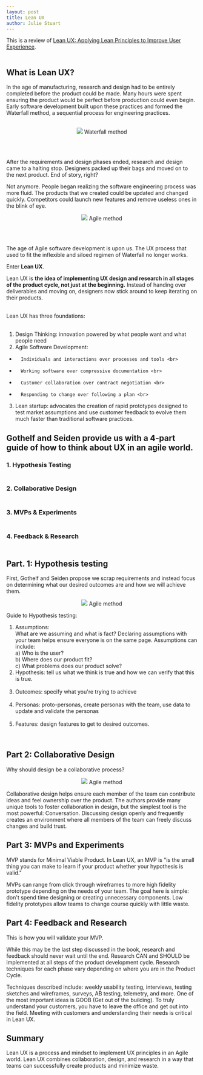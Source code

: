 ```yaml
---
layout: post
title: Lean UX
author: Julie Stuart
---
```



This is a review of [Lean UX: Applying Lean Principles to Improve User Experience](https://www.amazon.com/Lean-UX-Applying-Principles-Experience/dp/1449311652).
<br><br>

## What is Lean UX?

In the age of manufacturing, research and design had to be entirely completed before the product could be made. Many hours were spent ensuring the product would be perfect before production could even begin.  Early software development built upon these practices and formed the Waterfall method, a sequential process for engineering practices. <br><br>

<p style="text-align:center">
<img src="/images/Blah_images/Waterfall.png" />
<span class="caption">Waterfall method</span>
</p>

<br><br>

	
After the requirements and design phases ended, research and design came to a halting stop. Designers packed up their bags and moved on to the next product. End of story, right?<br>

Not anymore. People began realizing the software engineering process was more fluid. The products that we created could be updated and changed quickly. Competitors could launch new features and remove useless ones in the blink of eye.


<p style="text-align:center">
<img src="/images/Blah_images/agile.PNG" />
<span class="caption">Agile method</span>
</p>

<br><br>


The age of Agile software development is upon us. The UX process that used to fit the inflexible and siloed regimen of Waterfall no longer works. 

Enter <b>Lean UX</b>.

Lean UX is <b>the idea of implementing UX design and research in all stages of the product cycle, not just at the beginning.</b> Instead of handing over deliverables and moving on, designers now stick around to keep iterating on their products.<br><br>

Lean UX has three foundations: <br><br>
1. 	Design Thinking: innovation powered by what people want and what people need <br>
2. 	Agile Software Development: <br>
-		Individuals and interactions over processes and tools <br>
-		Working software over compressive documentation <br>
-		Customer collaboration over contract negotiation <br>
-		Responding to change over following a plan <br>
3. 	Lean startup: advocates the creation of rapid prototypes designed to test market assumptions and  use customer feedback to evolve them much faster than traditional software practices. <br>

## Gothelf and Seiden provide us with a 4-part guide of how to think about UX in an agile world. <br>
### 1. 	Hypothesis Testing <br><br>
### 2. 	Collaborative Design <br><br>
### 3. 	MVPs & Experiments <br><br>
### 4. 	Feedback & Research <br><br>
	

## Part. 1: Hypothesis testing

First, Gothelf and Seiden propose we scrap requirements and instead focus on determining what our desired outcomes are and how we will achieve them.

<p style="text-align:center">
<img src="/images/Blah_images/DC.PNG" />
<span class="caption">Agile method</span>
</p>


Guide to Hypothesis testing:
1. 	Assumptions: <br>
What are we assuming and what is fact? Declaring assumptions with your team helps ensure everyone is on the same page. Assumptions can include: <br>
a)		Who is the user?<br> 
b) 		Where does our product fit?<br>
c) 		What problems does our product solve?
2. 	Hypothesis: tell us what we think is true and how we can verify that this is true.<br><br>
3. 	Outcomes: specify what you're trying to achieve<br><br>
4. 	Personas: proto-personas, create personas with the team, use data to update and validate the personas<br><br>
5. 	Features: design features to get to desired outcomes.<br>
<br>



## Part 2: Collaborative Design
Why should design be a collaborative process?


<p style="text-align:center">
<img src="/images/Blah_images/Design_it.PNG" />
<span class="caption">Agile method</span>
</p>
Collaborative design helps ensure each member of the team can contribute ideas and feel ownership over the product. The authors provide many unique tools to foster collaboration in design, but the simplest tool is the most powerful: Conversation. Discussing design openly and frequently creates an environment where all members of the team can freely discuss changes and build trust. 




## Part 3: MVPs and Experiments
MVP stands for Minimal Viable Product.  In Lean UX, an MVP is "is the small thing you can make to learn if your product whether your hypothesis is valid."

MVPs can range from click through wireframes to more high fidelity prototype depending on the needs of your team. The goal here is simple: don't spend time designing or creating unnecessary components. Low fidelity prototypes allow teams to change course quickly with little waste. 

## Part 4: Feedback and Research
This is how you will validate your MVP.

While this may be the last step discussed in the book, research and feedback should never wait until the end. Research CAN and SHOULD be implemented at all steps of the product development cycle. Research techniques for each phase vary depending on where you are in the Product Cycle. 

Techniques described include: weekly usability testing, interviews, testing sketches and wireframes, surveys, AB testing, telemetry, and more. One of the most important ideas is GOOB (Get out of the building). To truly understand your customers, you have to leave the office and get out into the field. Meeting with customers and understanding their needs is critical in Lean UX. 

## Summary
Lean UX is a process and mindset to implement UX principles in an Agile world. Lean UX combines collaboration, design, and research in a way that teams can successfully create products and minimize waste. 
